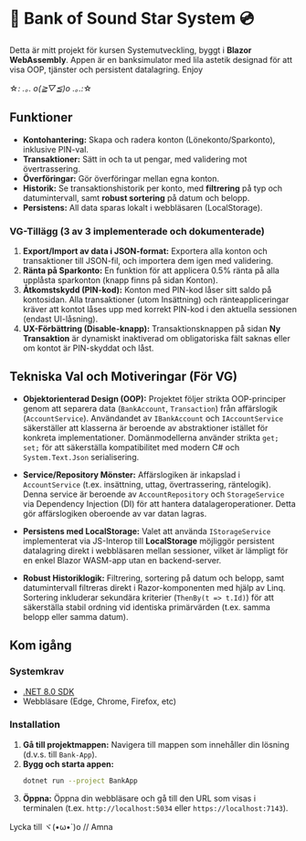 # 💫 Bank of Sound Star System 💿

Detta är mitt projekt för kursen Systemutveckling, byggt i **Blazor WebAssembly**.
Appen är en banksimulator med lila astetik designad för att visa OOP, tjänster och persistent datalagring.
Enjoy  

☆*: .｡. o(≧▽≦)o .｡.:*☆

## Funktioner

* **Kontohantering:** Skapa och radera konton (Lönekonto/Sparkonto), inklusive PIN-val.
* **Transaktioner:** Sätt in och ta ut pengar, med validering mot övertrassering.
* **Överföringar:** Gör överföringar mellan egna konton.
* **Historik:** Se transaktionshistorik per konto, med **filtrering** på typ och datumintervall, samt **robust sortering** på datum och belopp.
* **Persistens:** All data sparas lokalt i webbläsaren (LocalStorage).

### VG-Tillägg (3 av 3 implementerade och dokumenterade)

1.  **Export/Import av data i JSON-format:** Exportera alla konton och transaktioner till JSON-fil, och importera dem igen med validering.
2.  **Ränta på Sparkonto:** En funktion för att applicera 0.5% ränta på alla upplåsta sparkonton (knapp finns på sidan Konton).
3.  **Åtkomstskydd (PIN-kod):** Konton med PIN-kod låser sitt saldo på kontosidan. Alla transaktioner (utom Insättning) och ränteappliceringar kräver att kontot låses upp med korrekt PIN-kod i den aktuella sessionen (endast UI-låsning).
4.  **UX-Förbättring (Disable-knapp):** Transaktionsknappen på sidan **Ny Transaktion** är dynamiskt inaktiverad om obligatoriska fält saknas eller om kontot är PIN-skyddat och låst.

## Tekniska Val och Motiveringar (För VG)

* **Objektorienterad Design (OOP):** Projektet följer strikta OOP-principer genom att separera data (`BankAccount`, `Transaction`) från affärslogik (`AccountService`). Användandet av `IBankAccount` och `IAccountService` säkerställer att klasserna är beroende av abstraktioner istället för konkreta implementationer. Domänmodellerna använder strikta `get; set;` för att säkerställa kompatibilitet med modern C# och `System.Text.Json` serialisering.

* **Service/Repository Mönster:** Affärslogiken är inkapslad i `AccountService` (t.ex. insättning, uttag, övertrassering, räntelogik). Denna service är beroende av `AccountRepository` och `StorageService` via Dependency Injection (DI) för att hantera datalageroperationer. Detta gör affärslogiken oberoende av var datan lagras.

* **Persistens med LocalStorage:** Valet att använda `IStorageService` implementerat via JS-Interop till **LocalStorage** möjliggör persistent datalagring direkt i webbläsaren mellan sessioner, vilket är lämpligt för en enkel Blazor WASM-app utan en backend-server.

* **Robust Historiklogik:** Filtrering, sortering på datum och belopp, samt datumintervall filtreras direkt i Razor-komponenten med hjälp av Linq. Sortering inkluderar sekundära kriterier (`ThenBy(t => t.Id)`) för att säkerställa stabil ordning vid identiska primärvärden (t.ex. samma belopp eller samma datum).

## Kom igång

### Systemkrav

* [.NET 8.0 SDK](https://dotnet.microsoft.com/download/dotnet/8.0)
* Webbläsare (Edge, Chrome, Firefox, etc)

### Installation

1.  **Gå till projektmappen:** Navigera till mappen som innehåller din lösning (d.v.s. till `Bank-App`).
2.  **Bygg och starta appen:**
    ```bash
    dotnet run --project BankApp
    ```
3.  **Öppna:** Öppna din webbläsare och gå till den URL som visas i terminalen (t.ex. `http://localhost:5034` eller `https://localhost:7143`).


Lycka till ヾ(•ω•`)o // Amna
